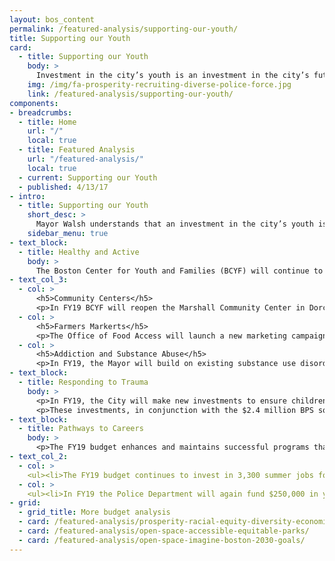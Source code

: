 ```yaml
---
layout: bos_content
permalink: /featured-analysis/supporting-our-youth/
title: Supporting our Youth
card:
  - title: Supporting our Youth
    body: >
      Investment in the city’s youth is an investment in the city’s future
    img: /img/fa-prosperity-recruiting-diverse-police-force.jpg
    link: /featured-analysis/supporting-our-youth/
components:
- breadcrumbs:
  - title: Home
    url: "/"
    local: true
  - title: Featured Analysis
    url: "/featured-analysis/"
    local: true
  - current: Supporting our Youth
  - published: 4/13/17
- intro:
  - title: Supporting our Youth
    short_desc: >
      Mayor Walsh understands that an investment in the city’s youth is an investment in the city’s future. In FY19, departments citywide will expand services and supports for our youth.
    sidebar_menu: true
- text_block:
  - title: Healthy and Active
    body: >
      The Boston Center for Youth and Families (BCYF) will continue to grow it’s footprint in the city and reach more underserved children and neighborhoods.
- text_col_3:
  - col: >
      <h5>Community Centers</h5>
      <p>In FY19 BCYF will reopen the Marshall Community Center in Dorchester, and expand hours at the Condon Community Center in South Boston to give kids a welcoming, safe and engaging place to visit.</p>
  - col: >
      <h5>Farmers Markerts</h5>
      <p>The Office of Food Access will launch a new marketing campaign to highlight farmers market as healthy affordable options for families.</p>
  - col: >
      <h5>Addiction and Substance Abuse</h5>
      <p>In FY19, the Mayor will build on existing substance use disorder and addiction infrastructure at the Boston Public Health Commission (BPHC) to better serve prevention and recovery for young people.</p>
- text_block:
  - title: Responding to Trauma
    body: >
      <p>In FY19, the City will make new investments to ensure children who experience traumatic events have the tools to recover and thrive. BPHC will expend an additional $284,000 on new supports for Neighborhood Trauma Teams. These community based organizations are on the ground responding to children and families to provide post-trauma supports. This investment will further strengthen the five existing teams, and add one additional team in FY19.</p> 
      <p>These investments, in conjunction with the $2.4 million BPS social and emotional wellness investment, will help ensure the city’s youth have the supports to succeed.</p>
- text_block:
  - title: Pathways to Careers
    body: >
      <p>The FY19 budget enhances and maintains successful programs that expose youth to opportunity through summer and year-round jobs</p> 
- text_col_2: 
  - col: >
    <ul><li>The FY19 budget continues to invest in 3,300 summer jobs for youth and 500 school-year jobs to grow career paths and opportunities for Boston’s youth</li></ul>
  - col: >
    <ul><li>In FY19 the Police Department will again fund $250,000 in youth development grants to complement the City’s existing programs like Summer Jobs, the Shannon Grant program and the Safe and Successful Youth Initiative.</li></ul> 
- grid: 
  - grid_title: More budget analysis
  - card: /featured-analysis/prosperity-racial-equity-diversity-economic-mobility/
  - card: /featured-analysis/open-space-accessible-equitable-parks/
  - card: /featured-analysis/open-space-imagine-boston-2030-goals/
---
```

